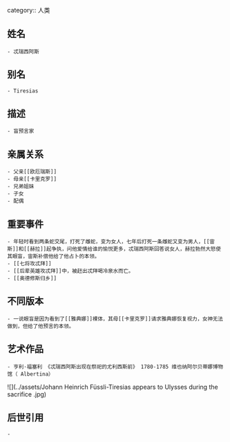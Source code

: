 category:: 人类
## 姓名
	- 忒瑞西阿斯
## 别名
	- Tiresias
## 描述
	- 盲预言家
## 亲属关系
	- 父亲[[欧厄瑞斯]]
	- 母亲[[卡里克罗]]
	- 兄弟姐妹
	- 子女
	- 配偶
## 重要事件
	- 年轻时看到两条蛇交尾，打死了雌蛇，变为女人，七年后打死一条雌蛇又变为男人，[[宙斯]]和[[赫拉]]起争执，问他爱情给谁的愉悦更多，忒瑞西阿斯回答说女人，赫拉勃然大怒使其眼盲，宙斯补偿他给了他占卜的本领。
	- [[七将攻忒拜]]
	- [[后辈英雄攻忒拜]]中，被赶出忒拜喝冷泉水而亡。
	- [[奥德修斯归乡]]
## 不同版本
	- 一说眼盲是因为看到了[[雅典娜]]裸体，其母[[卡里克罗]]请求雅典娜恢复视力，女神无法做到，但给了他预言的本领。
## 艺术作品
	- 亨利·福塞利 《忒瑞西阿斯出现在祭祀的尤利西斯前》 1780-1785 维也纳阿尔贝蒂娜博物馆（ Albertina）
 ![](../assets/Johann Heinrich Füssli-Tiresias appears to Ulysses during the sacrifice .jpg)
## 后世引用
	-

